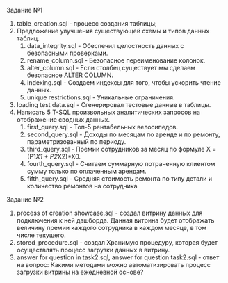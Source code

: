 Задание №1
1. table_creation.sql - процесс создания таблицы;
2. Предложение улучшения существующей схемы и типов данных таблиц.
   1) data_integrity.sql - Обеспечил целостность данных с безопасными проверками.
   2) rename_column.sql - Безопасное переименование колонок.
   3) alter_column.sql - Если столбец существует мы сделаем безопасное ALTER COLUMN.
   4) indexing.sql - Создаем индексы для того, чтобы ускорить чтение данных.
   5) unique restrictions.sql - Уникальные ограничения.
3. loading test data.sql - Сгенерировал тестовые данные в таблицы.
4. Написать 5 T-SQL произвольных аналитических запросов на отображение сводных данных.
   1) first_query.sql - Топ-5 рентабельных велосипедов.
   2) second_query.sql - Доходы по месяцам по аренде и по ремонту, параметризованный по периоду.
   3) third_query.sql - Премии сотрудников за месяц по формуле  X = (P1*X1 + P2*X2)*X0.
   4) fourth_query.sql - Считаем суммарную потраченную клиентом сумму только по оплаченным арендам.
   5) fifth_query.sql - Средняя стоимость ремонта по типу детали и количество ремонтов на сотрудника

Задание №2
1. process of creation showcase.sql - создал витрину данных для подключения к ней дашборда. Данная витрина будет отображать величину премии каждого сотрудника в каждом месяце, в том числе текущего. 
2. stored_procedure.sql - создал Хранимую процедуру, которая будет осуществлять процесс загрузки данных в витрину.
3. answer for question in task2.sql, answer for question task2.sql - ответ на вопрос: Какими методами можно автоматизировать процесс загрузки витрины на ежедневной основе?


